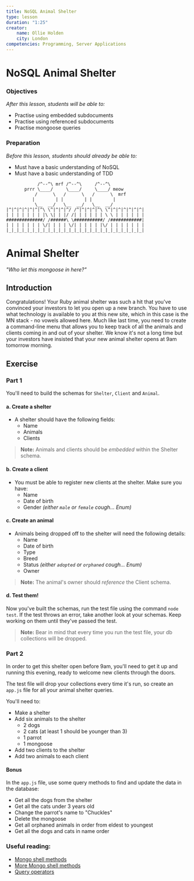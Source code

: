```yaml
---
title: NoSQL Animal Shelter
type: lesson
duration: "1:25"
creator:
    name: Ollie Holden
    city: London
competencies: Programming, Server Applications
---
```


# NoSQL Animal Shelter

### Objectives
*After this lesson, students will be able to:*

- Practise using embedded subdocuments
- Practise using referenced subdocuments
- Practise mongoose queries

### Preparation
*Before this lesson, students should already be able to:*

- Must have a basic understanding of NoSQL
- Must have a basic understanding of TDD

```
            /^--^\ mrf /^--^\     /^--^\
       prrr \____/     \____/     \____/ meow
           /      \   /      \   /      \  mrf
          |        | |        | |        |
           \__  __/   \__  __/   \__  __/
|^|^|^|^|^|^|^\ \^|^|^|^/ /^|^|^|^|^\ \^|^|^|^|^|^|^|
| | | | | | | |\ \| | |/ /| | | | | | \ \ | | | | | |
##############/ /######\ \###########/ /############|
| | | | | | | \/| | | | \/| | | | | |\/ | | | | | | |
|_|_|_|_|_|_|_|_|_|_|_|_|_|_|_|_|_|_|_|_|_|_|_|_|_|_|
```

# Animal Shelter

_"Who let this mongoose in here?"_

## Introduction

Congratulations! Your Ruby animal shelter was such a hit that you've convinced your investors to let you open up a new branch. You have to use what technology is available to you at this new site, which in this case is the MN stack - no vowels allowed here. Much like last time, you need to create a command-line menu that allows you to keep track of all the animals and clients coming in and out of your shelter. We know it's not a long time but your investors have insisted that your new animal shelter opens at 9am tomorrow morning.

## Exercise

### Part 1

You'll need to build the schemas for `Shelter`, `Client` and `Animal`.

#### a. Create a shelter
- A shelter should have the following fields:
	- Name
	- Animals
	- Clients

>**Note:** Animals and clients should be _embedded_ within the Shelter schema.

#### b. Create a client

- You must be able to register new clients at the shelter. Make sure you have:
	- Name
	- Date of birth
	- Gender _(either `male` or `female` cough... Enum)_

#### c. Create an animal

- Animals being dropped off to the shelter will need the following details:
	- Name
	- Date of birth 
	- Type
	- Breed 
	- Status _(either `adopted` or `orphaned` cough... Enum)_
	- Owner

>**Note:** The animal's owner should _reference_ the Client schema.

#### d. Test them!

Now you've built the schemas, run the test file using the command `node test`. If the test throws an error, take another look at your schemas. Keep working on them until they've passed the test.

>**Note:** Bear in mind that every time you run the test file, your db collections will be dropped. 


### Part 2

In order to get this shelter open before 9am, you'll need to get it up and running this evening, ready to welcome new clients through the doors.

The test file will drop your collections every time it's run, so create an `app.js` file for all your animal shelter queries. 

You'll need to:

- Make a shelter
- Add six animals to the shelter
	- 2 dogs
	- 2 cats (at least 1 should be younger than 3)
	- 1 parrot
	- 1 mongoose
- Add two clients to the shelter
- Add two animals to each client

#### Bonus

In the `app.js` file, use some query methods to find and update the data in the database:

- Get all the dogs from the shelter
- Get all the cats under 3 years old
- Change the parrot's name to "Chuckles"
- Delete the mongoose
- Get all orphaned animals in order from eldest to youngest
- Get all the dogs and cats in name order

### Useful reading:

- [Mongo shell methods](https://docs.mongodb.org/manual/reference/method/)
- [More Mongo shell methods](https://docs.mongodb.org/getting-started/shell/query/)
- [Query operators](https://docs.mongodb.org/manual/reference/operator/query/)